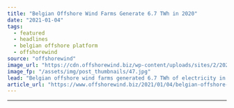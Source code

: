 ```yaml
---
title: "Belgian Offshore Wind Farms Generate 6.7 TWh in 2020"
date: "2021-01-04"
tags: 
  - featured
  - headlines
  - belgian offshore platform
  - offshorewind
source: "offshorewind"
image_url: "https://cdn.offshorewind.biz/wp-content/uploads/sites/2/2021/01/04110003/SeaMade_Otary.jpg"
image_fp: "/assets/img/post_thumbnails/47.jpg"
lead: "Belgian offshore wind farms generated 6.7 TWh of electricity in 2020, which represented 8.4"
article_url: "https://www.offshorewind.biz/2021/01/04/belgian-offshore-wind-farms-generate-6-7-twh-in-2020/"
---
```


---
